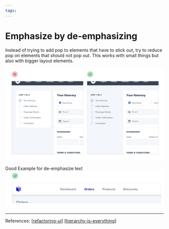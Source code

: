 ```yaml
--- 
tags:
---
```


# Emphasize by de-emphasizing

Instead of trying to add pop to elements that have to stick out, try to reduce pop on elements that should not pop out. This works with small things but also with bigger layout elements.

![](../../attachments/2021-02-09-13-55-40.png)

Good Example for de-emphasize text
![](../../attachments/2021-02-09-13-56-21.png)


---
References:
[[refactoring-ui]]
[[hierarchy-is-everything]]

[//begin]: # "Autogenerated link references for markdown compatibility"
[refactoring-ui]: refactoring-ui.md "Refactoring UI"
[hierarchy-is-everything]: structure/hierarchy-is-everything.md "Hierarchy is everything"
[//end]: # "Autogenerated link references"